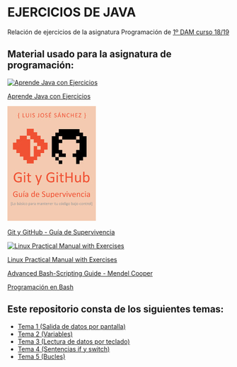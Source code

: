 # EJERCICIOS DE JAVA
Relación de ejercicios de la asignatura Programación de [1º DAM curso 18/19](https://github.com/IESCampanillas/indice-dam-y-daw#1%C2%BA-dam)

## Material usado para la asignatura de programación:

<a href="https://leanpub.com/aprendejava">![Aprende Java con Ejercicios](https://github.com/LuisJoseSanchez/programacion/blob/master/aprendejava200.jpg)</a>

[Aprende Java con Ejercicios](https://leanpub.com/aprendejava/)

<a href="https://leanpub.com/gitygithub/">![Git y GitHub - Guía de Supervivencia](https://github.com/LuisJoseSanchez/dwes/blob/master/gitygithub200.jpg)</a>

[Git y GitHub - Guía de Supervivencia](https://leanpub.com/gitygithub/)


<a href="linux_practical_manual_31_07_2014_en.pdf">![Linux Practical Manual with Exercises](https://github.com/LuisJoseSanchez/programacion/blob/master/linuxpracticalmanual200.png)</a>

[Linux Practical Manual with Exercises](linux_practical_manual_31_07_2014_en.pdf)

[Advanced Bash-Scripting Guide - Mendel Cooper](abs-guide.pdf)

[Programación en Bash](manualbash.pdf)

## Este repositorio consta de los siguientes temas:
* [Tema 1 (Salida de datos por pantalla)](https://github.com/Jose-Robles/ejercicios-de-java/tree/master/Tema%201)
* [Tema 2 (Variables)](https://github.com/Jose-Robles/ejercicios-de-java/tree/master/Tema%202)
* [Tema 3 (Lectura de datos por teclado)](https://github.com/Jose-Robles/ejercicios-de-java/tree/master/Tema%203)
* [Tema 4 (Sentencias if y switch)](https://github.com/Jose-Robles/ejercicios-de-java/tree/master/Tema%204)
* [Tema 5 (Bucles)](https://github.com/Jose-Robles/ejercicios-de-java/tree/master/Tema%205)
